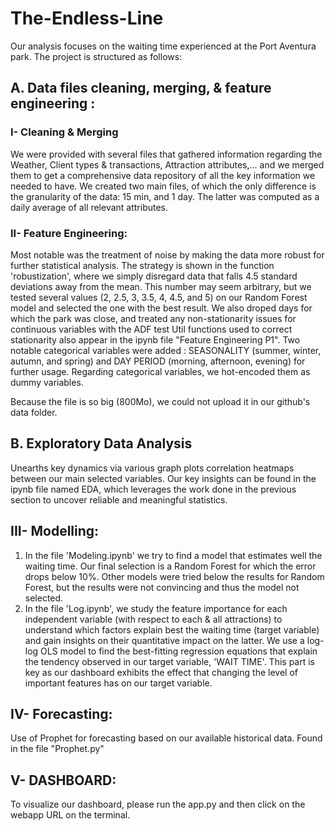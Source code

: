 # The-Endless-Line


Our analysis focuses on the waiting time experienced at the Port Aventura park. 
The project is structured as follows: 

## A. Data files cleaning, merging, & feature engineering :

### I- Cleaning & Merging 
We were provided with several files that gathered information regarding the Weather, Client types & transactions, Attraction attributes,... 
and we merged them to get a comprehensive data repository of all the key information we needed to have. 
We created two main files, of which the only difference is the granularity of the data: 15 min, and 1 day. The latter was computed as a daily average of all relevant attributes. 

### II- Feature Engineering: 
Most notable was the treatment of noise by making the data more robust for further statistical analysis. The strategy is shown in the function 'robustization',
where we simply disregard data that falls 4.5 standard deviations away from the mean. This number may seem arbitrary, but we tested several values (2, 2.5, 3, 3.5, 4, 4.5, and 5)
on our Random Forest model and selected the one with the best result.
We also droped days for which the park was close, and treated any non-stationarity issues for continuous variables with the ADF test
Util functions used to correct stationarity also appear in the ipynb file "Feature Engineering P1". 
Two notable categorical variables were added : SEASONALITY (summer, winter, autumn, and spring) and DAY PERIOD (morning, afternoon, evening) for further usage. 
Regarding categorical variables, we hot-encoded them as dummy variables. 

Because the file is so big (800Mo), we could not upload it in our github's data folder. 

## B. Exploratory Data Analysis 
Unearths key dynamics via various graph plots correlation heatmaps between our main selected variables.
Our key insights can be found in the ipynb file named EDA, which leverages the work done in the previous section to uncover reliable and meaningful statistics. 


## III- Modelling:
  1)   In the file 'Modeling.ipynb' we try to find a model that estimates well the waiting time. 
       Our final selection is a Random Forest for which the error drops below 10%. 
       Other models were tried below the results for Random Forest, but the results were not convincing and thus the model not selected.
  2)   In the file 'Log.ipynb', we study the feature importance for each independent variable (with respect to each & all attractions) to understand which
       factors explain best the waiting time (target variable) and gain insights on their quantitative impact on the latter.
       We use a log-log OLS model to find the best-fitting regression equations that explain the tendency observed in our target variable, 'WAIT TIME'. 
       This part is key as our dashboard exhibits the effect that changing the level of important features has on our target variable.
       
## IV- Forecasting:
Use of Prophet for forecasting based on our available historical data. 
Found in the file "Prophet.py"


## V- DASHBOARD: 
To visualize our dashboard, please run the app.py and then click on the webapp URL on the terminal.
